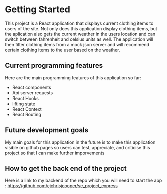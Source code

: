 # Getting Started

This project is a React application that displays current clothing items to users of the site.
Not only does this application display clothing items, but the aplication also gets the current weather
in the users location and can switch between fahrenheit and celsius units as well. The application will
then filter clothing items from a mock json server and will recommend certain clothing items to the user
based on the weather.

## Current programming features

Here are the main programming features of this application so far:

- React components
- Api server requests
- React Hooks
- lifting state
- React Context
- React Routing

## Future development goals

My main goals for this application in the future is to make this application visible on github pages so users
can test, appreciate, and criticise this project so that I can make further imporvements

## How to get the back end of the project

Here is a link to my backend of the repo which you will need to start the app : https://github.com/cjchrisjcooper/se_project_express
